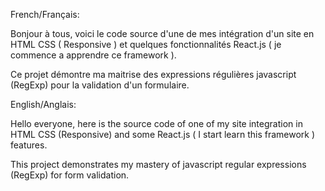 French/Français:

Bonjour à tous, voici le code source d'une de mes intégration d'un site en HTML CSS ( Responsive ) et quelques fonctionnalités React.js ( je commence a apprendre ce framework ).

Ce projet démontre ma maitrise des expressions régulières javascript (RegExp) pour la validation d'un formulaire.

English/Anglais:

Hello everyone, here is the source code of one of my site integration in HTML CSS (Responsive) and some React.js ( I start learn this framework ) features.

This project demonstrates my mastery of javascript regular expressions (RegExp) for form validation.

